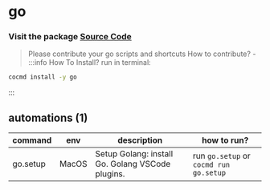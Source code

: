 # go
### Visit the package [ Source Code ](https://github.com/cocmd/hub/tree/master/packages/go)
> Please contribute your go scripts and shortcuts
> How to contribute? -
:::info How To Install?
run in terminal:
```bash
cocmd install -y go
```
:::
## automations (1)
| command | env | description | how to run? |
| --- | --- | --- | --- |
| go.setup | MacOS | Setup Golang: install Go. Golang VSCode plugins.  | run `go.setup` or `cocmd run go.setup` |


